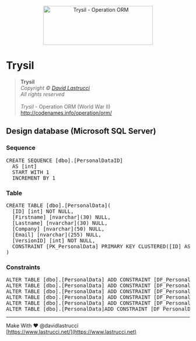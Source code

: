 <p align="center">
  <img width="300" height="107" src="https://github.com/davidlastrucci/Trysil/blob/master/Docs/Trysil.png" title="Trysil - Operation ORM">
</p>

# Trysil
> **Trysil**<br>
> *Copyright © [David Lastrucci](https://www.lastrucci.net/)*<br>
> *All rights reserved*<br>
> <br>
> *Trysil* - Operation ORM (World War II)<br>
> http://codenames.info/operation/orm/

## Design database (Microsoft SQL Server)
### Sequence
<pre>
CREATE SEQUENCE [dbo].[PersonalDataID] 
  AS [int]
  START WITH 1
  INCREMENT BY 1
</pre>

### Table
<pre>
CREATE TABLE [dbo].[PersonalData](
  [ID] [int] NOT NULL,
  [Firstname] [nvarchar](30) NULL,
  [Lastname] [nvarchar](30) NULL,
  [Company] [nvarchar](50) NULL,
  [Email] [nvarchar](255) NULL,
  [VersionID] [int] NOT NULL,
  CONSTRAINT [PK_PersonalData] PRIMARY KEY CLUSTERED([ID] ASC)
)
</pre>

### Constraints
<pre>
ALTER TABLE [dbo].[PersonalData] ADD CONSTRAINT [DF_PersonalData_ID] DEFAULT ((0)) FOR [ID]
ALTER TABLE [dbo].[PersonalData] ADD CONSTRAINT [DF_PersonalData_Firstname] DEFAULT (N'') FOR [Firstname]
ALTER TABLE [dbo].[PersonalData] ADD CONSTRAINT [DF_PersonalData_Lastname] DEFAULT (N'') FOR [Lastname]
ALTER TABLE [dbo].[PersonalData] ADD CONSTRAINT [DF_PersonalData_Company] DEFAULT (N'') FOR [Company]
ALTER TABLE [dbo].[PersonalData] ADD CONSTRAINT [DF_PersonalData_Email] DEFAULT (N'') FOR [Email]
ALTER TABLE [dbo].[PersonalData]ADD CONSTRAINT [DF_PersonalData_VersionID] DEFAULT ((0)) FOR [VersionID]
</pre>

---

Make With ❤ @davidlastrucci<br>
[https://www.lastrucci.net/](https://www.lastrucci.net)
